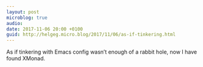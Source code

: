 ```yaml
---
layout: post
microblog: true
audio: 
date: 2017-11-06 20:00 +0100
guid: http://helgeg.micro.blog/2017/11/06/as-if-tinkering.html
---
```

As if tinkering with Emacs config wasn’t enough of a rabbit hole, now I have found XMonad. 
